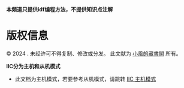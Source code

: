 **本频道只提供idf编程方法，不提供知识点注解**

# 版权信息

© 2024 . 未经许可不得复制、修改或分发。 此文献为 [小風的藏書閣](https://t.me/xfp2333)  所有。

**IIC分为主机和从机模式**

 - 此文档为主机模式，若要参考从机模式，请跳转 [IIC 主机模式](/i2c/I2C.md)